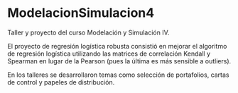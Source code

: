 # ModelacionSimulacion4
Taller y proyecto del curso Modelación y Simulación IV.

El proyecto de regresión logística robusta consistió en mejorar el algoritmo de regresión logística utilizando las matrices de correlación Kendall y Spearman en lugar de la Pearson (pues la última es más sensible a outliers).

En los talleres se desarrollaron temas como selección de portafolios, cartas de control y papeles de distribución.
